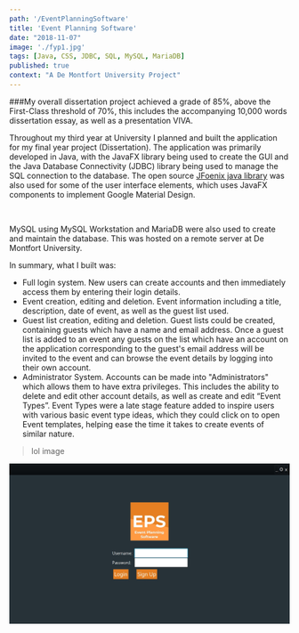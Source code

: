 ```yaml
---
path: '/EventPlanningSoftware'
title: 'Event Planning Software'
date: "2018-11-07"
image: './fyp1.jpg'
tags: [Java, CSS, JDBC, SQL, MySQL, MariaDB]
published: true
context: "A De Montfort University Project"
---
```

###My overall dissertation project achieved a grade of 85%, above the First-Class threshold of 70%, this includes the accompanying 10,000 words dissertation essay, as well as a presentation VIVA.

Throughout my third year at University I planned and built the application for my final year project (Dissertation). The application was primarily developed in Java, with the JavaFX library being used to create the GUI and the Java Database Connectivity (JDBC) library being used to manage the SQL connection to the database. The open source  [JFoenix java library](https://github.com/jfoenixadmin/JFoenix)  was also used for some of the user interface elements, which uses JavaFX components to implement Google Material Design.

&nbsp;

MySQL using MySQL Workstation and MariaDB were also used to create and maintain the database. This was hosted on a remote server at De Montfort University.

In summary, what I built was:

-   Full login system. New users can create accounts and then immediately access them by entering their login details.
-   Event creation, editing and deletion. Event information including a title, description, date of event, as well as the guest list used.
-   Guest list creation, editing and deletion. Guest lists could be created, containing guests which have a name and email address. Once a guest list is added to an event any guests on the list which have an account on the application corresponding to the guest's email address will be invited to the event and can browse the event details by logging into their own account.
-   Administrator System. Accounts can be made into "Administrators" which allows them to have extra privileges. This includes the ability to delete and edit other account details, as well as create and edit “Event Types”. Event Types were a late stage feature added to inspire users with various basic event type ideas, which they could click on to open Event templates, helping ease the time it takes to create events of similar nature.

> lol image

![modulechooser](./fyp1.jpg)